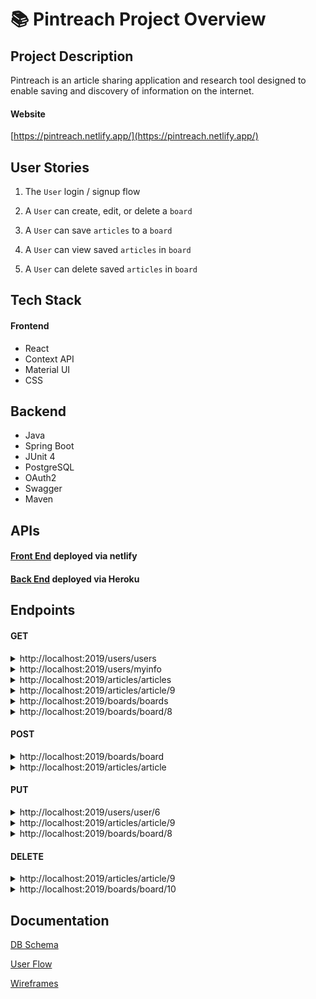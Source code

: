 # <span role="image" aria-label="📚" style="font-family: &quot;Apple Color Emoji&quot;, &quot;Segoe UI Emoji&quot;, NotoColorEmoji, &quot;Noto Color Emoji&quot;, &quot;Segoe UI Symbol&quot;, &quot;Android Emoji&quot;, EmojiSymbols; line-height: 1em;">📚</span> Pintreach Project Overview


## Project Description

Pintreach is an article sharing application and research tool designed to enable saving and discovery of information on the internet.

#### Website
[https://pintreach.netlify.app/](https://pintreach.netlify.app/)

## User Stories

1. The `User` login / signup flow

2. A `User` can create, edit, or delete a `board`

3. A `User` can save `articles` to a `board`

4. A `User` can view saved `articles` in `board`

5. A `User` can delete saved `articles` in `board`


## Tech Stack

#### Frontend
- React
- Context API
- Material UI
- CSS

## Backend
- Java
- Spring Boot
- JUnit 4
- PostgreSQL
- OAuth2
- Swagger
- Maven


## APIs

#### [Front End](https://pintreach.netlify.app/) deployed via netlify

#### [Back End](https://laurene-pintreach.herokuapp.com) deployed via Heroku


## Endpoints

#### GET
<details>
<summary>http://localhost:2019/users/users</summary>
  
```JSON

[
    {
        "userid": 6,
        "username": "admin",
        "primaryemail": "admin@admin.com",
        "imageurl": "http",
        "roles": [
            {
                "role": {
                    "roleid": 2,
                    "name": "USER"
                }
            }
        ],
        "boards": [
            {
                "boardid": 8,
                "title": "Board Test",
                "description": "Test description",
                "thumbnail": "Test thumbnail",
                "articles": [
                    {
                        "article": {
                            "articleid": 9,
                            "url": "Test url",
                            "title": "Test title",
                            "author": "Test author",
                            "source": "Test source",
                            "publishedAt": "12/16/20",
                            "urlToImage": "Test urlToImage",
                            "content": "Test content url",
                            "description": "test description"
                        }
                    }
                ]
            }
        ]
    },
    {
        "userid": 7,
        "username": "laurenemick",
        "primaryemail": "lauren@emick.com",
        "imageurl": "http",
        "roles": [
            {
                "role": {
                    "roleid": 2,
                    "name": "USER"
                }
            }
        ],
        "boards": []
    }
]

```

</details>

<details>
<summary>http://localhost:2019/users/myinfo</summary>
  
```JSON

{
    "userid": 6,
    "username": "admin",
    "primaryemail": "admin@admin.com",
    "imageurl": "http",
    "roles": [
        {
            "role": {
                "roleid": 2,
                "name": "USER"
            }
        }
    ],
    "boards": [
        {
            "boardid": 8,
            "title": "Board Test",
            "description": "Test description",
            "thumbnail": "Test thumbnail",
            "articles": [
                {
                    "article": {
                        "articleid": 9,
                        "url": "Test url",
                        "title": "Test title",
                        "author": "Test author",
                        "source": "Test source",
                        "publishedAt": "12/16/20",
                        "urlToImage": "Test urlToImage",
                        "content": "Test content url",
                        "description": "test description"
                    }
                }
            ]
        }
    ]
}

```

</details>

<details>
<summary>http://localhost:2019/articles/articles</summary>
  
```JSON

[
    {
        "articleid": 4,
        "url": "http",
        "title": "World War II",
        "author": "History.com editors",
        "source": "History",
        "publishedAt": "12/16/20",
        "urlToImage": "",
        "content": "https://www.history.com/topics/world-war-ii/world-war-ii-history",
        "description": "",
        "boards": []
    },
    {
        "articleid": 5,
        "url": "http",
        "title": "Nuclear",
        "author": "",
        "source": "Institute for Energy Research",
        "publishedAt": "12/01/17",
        "urlToImage": "",
        "content": "https://www.instituteforenergyresearch.org/?encyclopedia=nuclear&gclid=CjwKCAiA_eb-BRB2EiwAGBnXXjJk4Y278Ze_GNN6994HVRPaY7JyazyscknMw_V1Qzdmf8bkVYYMPRoC7l8QAvD_BwE",
        "description": "Nuclear power comes from the process of nuclear fission, or the splitting of atoms. The resulting controlled nuclear chain reaction creates heat, which is used to boil water, produce steam, and drive turbines that generate electricity.",
        "boards": []
    },
    {
        "articleid": 9,
        "url": "Test url",
        "title": "Test title",
        "author": "Test author",
        "source": "Test source",
        "publishedAt": "12/16/20",
        "urlToImage": "Test urlToImage",
        "content": "Test content url",
        "description": "test description",
        "boards": [
            {
                "board": {
                    "boardid": 8,
                    "title": "Board Test",
                    "description": "Test description",
                    "thumbnail": "Test thumbnail"
                }
            }
        ]
    }
]

```

</details>

<details>
<summary>http://localhost:2019/articles/article/9</summary>
  
```JSON

{
    "articleid": 9,
    "url": "Test url",
    "title": "Test title",
    "author": "Test author",
    "source": "Test source",
    "publishedAt": "12/16/20",
    "urlToImage": "Test urlToImage",
    "content": "Test content url",
    "description": "test description",
    "boards": [
        {
            "board": {
                "boardid": 8,
                "title": "Board Test",
                "description": "Test description",
                "thumbnail": "Test thumbnail"
            }
        }
    ]
}

```

</details>

<details>
<summary>http://localhost:2019/boards/boards</summary>
  
```JSON

[
    {
        "boardid": 8,
        "title": "Board Test",
        "description": "Test description",
        "thumbnail": "Test thumbnail",
        "articles": [
            {
                "article": {
                    "articleid": 9,
                    "url": "Test url",
                    "title": "Test title",
                    "author": "Test author",
                    "source": "Test source",
                    "publishedAt": "12/16/20",
                    "urlToImage": "Test urlToImage",
                    "content": "Test content url",
                    "description": "test description"
                }
            }
        ]
    }
]

```

</details>

<details>
<summary>http://localhost:2019/boards/board/8</summary>
  
```JSON

{
    "boardid": 8,
    "title": "Board Test",
    "description": "Test description",
    "thumbnail": "Test thumbnail",
    "articles": [
        {
            "article": {
                "articleid": 9,
                "url": "Test url",
                "title": "Test title",
                "author": "Test author",
                "source": "Test source",
                "publishedAt": "12/16/20",
                "urlToImage": "Test urlToImage",
                "content": "Test content url",
                "description": "test description"
            }
        }
    ]
}

```

</details>


#### POST

<details>
<summary>http://localhost:2019/boards/board</summary>
  
```JSON

{
	"title": "Board Test 2",
	"description": "Test description 2",
	"thumbnail": "Test thumbnail 2"
}

```

OUTPUT

```TEXT

Status 201 created

```

</details>

<details>
<summary>http://localhost:2019/articles/article</summary>
  
```JSON

{
    "articleid": 9,
    "url": "Test url",
    "title": "Test title",
    "author": "Test author",
    "source": "Test source",
    "publishedAt": "12/16/20",
    "urlToImage": "Test urlToImage",
    "content": "Test content url",
    "description": "test description",
    "boards": [
        {
            "board": {
                "boardid": 8,
                "title": "Board Test",
                "description": "Test description",
                "thumbnail": "Test thumbnail"
            }
        }
    ]
}

```

OUTPUT

```TEXT

Status 201 created

```

</details>


#### PUT

<details>
<summary>http://localhost:2019/users/user/6</summary>
  
```JSON

{
    "boardid": 8,
    "title": "Board Test Updated",
    "description": "Test description",
    "thumbnail": "Test thumbnail",
    "articles": [
        {
            "article": {
                "articleid": 9,
                "url": "Test url",
                "title": "Test title",
                "author": "Test author",
                "source": "Test source",
                "publishedAt": "12/16/20",
                "urlToImage": "Test urlToImage",
                "content": "Test content url",
                "description": "test description"
            }
        }
    ]
}

```

OUTPUT

```TEXT

No Body Data

Status OK

```

</details>


<details>
<summary>http://localhost:2019/articles/article/9</summary>
  
```JSON

{
    "articleid": 9,
    "url": "Test url updated",
    "title": "Test title",
    "author": "Test author",
    "source": "Test source",
    "publishedAt": "12/16/20",
    "urlToImage": "Test urlToImage",
    "content": "Test content url",
    "description": "test description",
    "boards": [
        {
            "board": {
                "boardid": 8,
                "title": "Board Test Updated",
                "description": "Test description",
                "thumbnail": "Test thumbnail"
            }
        }
    ]
}

```

OUTPUT

```TEXT

No Body Data

Status OK

```

</details>

<details>
<summary>http://localhost:2019/boards/board/8</summary>
  
```JSON

{
    "boardid": 8,
    "title": "Board Test Updated",
    "description": "Test description",
    "thumbnail": "Test thumbnail",
    "articles": [
        {
            "article": {
                "articleid": 9,
                "url": "Test url",
                "title": "Test title",
                "author": "Test author",
                "source": "Test source",
                "publishedAt": "12/16/20",
                "urlToImage": "Test urlToImage",
                "content": "Test content url",
                "description": "test description"
            }
        }
    ]
}

```

OUTPUT

```TEXT

No Body Data

Status OK

```

</details>


#### DELETE

<details>
<summary>http://localhost:2019/articles/article/9</summary>
  
OUTPUT

```TEXT

No Body Data

Status 200 OK

```

</details>

<details>
<summary>http://localhost:2019/boards/board/10</summary>
  
OUTPUT

```TEXT

No Body Data

Status 200 OK

```

</details>


## Documentation

[DB Schema](https://dbdesigner.page.link/9Z28kEt5hxtdi5qK7)

[User Flow](https://whimsical.com/pintreach-WBR5cRD4eEbugaMTDgmvvV)

[Wireframes](https://whimsical.com/pintreach-U5QsVRc1KFcAn8sNvcfcVz)

